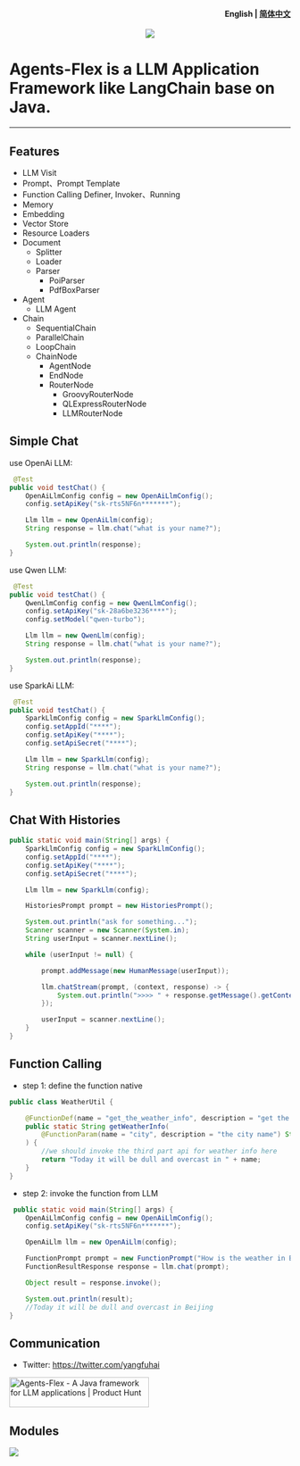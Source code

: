 <h4 align="right"><strong>English</strong> | <a href="./readme_zh.md">简体中文</a></h4>

<p align="center">
    <img src="./docs/assets/images/banner.png"/>
</p>


# Agents-Flex is a LLM Application Framework like LangChain base on Java.

---

## Features

- LLM Visit
- Prompt、Prompt Template
- Function Calling Definer, Invoker、Running
- Memory
- Embedding
- Vector Store
- Resource Loaders
- Document
  - Splitter
  - Loader
  - Parser
    - PoiParser
    - PdfBoxParser
- Agent
  - LLM Agent
- Chain
  - SequentialChain
  - ParallelChain
  - LoopChain
  - ChainNode
    - AgentNode
    - EndNode
    - RouterNode
      - GroovyRouterNode
      - QLExpressRouterNode
      - LLMRouterNode

## Simple Chat

use OpenAi LLM:

```java
 @Test
public void testChat() {
    OpenAiLlmConfig config = new OpenAiLlmConfig();
    config.setApiKey("sk-rts5NF6n*******");

    Llm llm = new OpenAiLlm(config);
    String response = llm.chat("what is your name?");

    System.out.println(response);
}
```


use Qwen LLM:

```java
 @Test
public void testChat() {
    QwenLlmConfig config = new QwenLlmConfig();
    config.setApiKey("sk-28a6be3236****");
    config.setModel("qwen-turbo");

    Llm llm = new QwenLlm(config);
    String response = llm.chat("what is your name?");

    System.out.println(response);
}
```


use SparkAi LLM:

```java
 @Test
public void testChat() {
    SparkLlmConfig config = new SparkLlmConfig();
    config.setAppId("****");
    config.setApiKey("****");
    config.setApiSecret("****");

    Llm llm = new SparkLlm(config);
    String response = llm.chat("what is your name?");

    System.out.println(response);
}
```

## Chat With Histories


```java
public static void main(String[] args) {
    SparkLlmConfig config = new SparkLlmConfig();
    config.setAppId("****");
    config.setApiKey("****");
    config.setApiSecret("****");

    Llm llm = new SparkLlm(config);

    HistoriesPrompt prompt = new HistoriesPrompt();

    System.out.println("ask for something...");
    Scanner scanner = new Scanner(System.in);
    String userInput = scanner.nextLine();

    while (userInput != null) {

        prompt.addMessage(new HumanMessage(userInput));

        llm.chatStream(prompt, (context, response) -> {
            System.out.println(">>>> " + response.getMessage().getContent());
        });

        userInput = scanner.nextLine();
    }
}
```

## Function Calling

- step 1: define the function native

```java
public class WeatherUtil {

    @FunctionDef(name = "get_the_weather_info", description = "get the weather info")
    public static String getWeatherInfo(
        @FunctionParam(name = "city", description = "the city name") String name
    ) {
        //we should invoke the third part api for weather info here
        return "Today it will be dull and overcast in " + name;
    }
}

```

- step 2: invoke the function from LLM

```java
 public static void main(String[] args) {
    OpenAiLlmConfig config = new OpenAiLlmConfig();
    config.setApiKey("sk-rts5NF6n*******");

    OpenAiLlm llm = new OpenAiLlm(config);

    FunctionPrompt prompt = new FunctionPrompt("How is the weather in Beijing today?", WeatherUtil.class);
    FunctionResultResponse response = llm.chat(prompt);

    Object result = response.invoke();

    System.out.println(result);
    //Today it will be dull and overcast in Beijing
}
```


## Communication

- Twitter: https://twitter.com/yangfuhai

<a href="https://www.producthunt.com/posts/agents-flex?utm_source=badge-featured&utm_medium=badge&utm_souce=badge-agents&#0045;flex" target="_blank"><img src="https://api.producthunt.com/widgets/embed-image/v1/featured.svg?post_id=457469&theme=neutral" alt="Agents&#0045;Flex - &#0032;A&#0032;Java&#0032;framework&#0032;for&#0032;LLM&#0032;applications | Product Hunt" style="width: 250px; height: 54px;" width="250" height="54" /></a>

## Modules

![](./docs/assets/images/modules.jpg)
